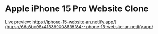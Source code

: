 # Apple iPhone 15 Pro Website Clone
Live preview: https://iphone-15-website-an.netlify.app/](https://66a3bc954415390008538f84--iphone-15-website-an.netlify.app/
